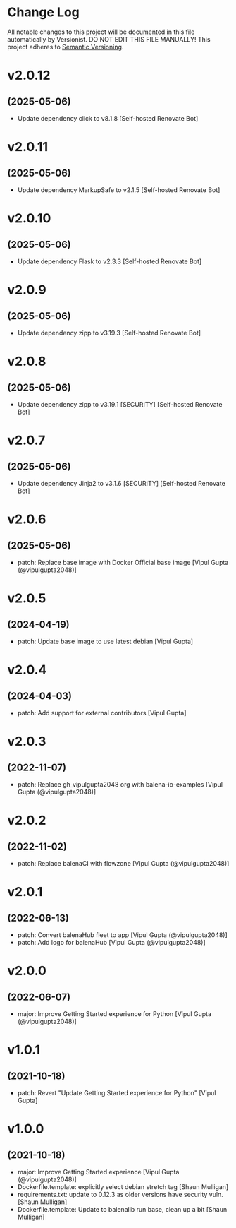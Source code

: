 # Change Log

All notable changes to this project will be documented in this file
automatically by Versionist. DO NOT EDIT THIS FILE MANUALLY!
This project adheres to [Semantic Versioning](http://semver.org/).

# v2.0.12
## (2025-05-06)

* Update dependency click to v8.1.8 [Self-hosted Renovate Bot]

# v2.0.11
## (2025-05-06)

* Update dependency MarkupSafe to v2.1.5 [Self-hosted Renovate Bot]

# v2.0.10
## (2025-05-06)

* Update dependency Flask to v2.3.3 [Self-hosted Renovate Bot]

# v2.0.9
## (2025-05-06)

* Update dependency zipp to v3.19.3 [Self-hosted Renovate Bot]

# v2.0.8
## (2025-05-06)

* Update dependency zipp to v3.19.1 [SECURITY] [Self-hosted Renovate Bot]

# v2.0.7
## (2025-05-06)

* Update dependency Jinja2 to v3.1.6 [SECURITY] [Self-hosted Renovate Bot]

# v2.0.6
## (2025-05-06)

* patch: Replace base image with Docker Official base image [Vipul Gupta (@vipulgupta2048)]

# v2.0.5
## (2024-04-19)

* patch: Update base image to use latest debian [Vipul Gupta]

# v2.0.4
## (2024-04-03)

* patch: Add support for external contributors [Vipul Gupta]

# v2.0.3
## (2022-11-07)

* patch: Replace gh_vipulgupta2048 org with balena-io-examples [Vipul Gupta (@vipulgupta2048)]

# v2.0.2
## (2022-11-02)

* patch: Replace balenaCI with flowzone [Vipul Gupta (@vipulgupta2048)]

# v2.0.1
## (2022-06-13)

* patch: Convert balenaHub fleet to app [Vipul Gupta (@vipulgupta2048)]
* patch: Add logo for balenaHub [Vipul Gupta (@vipulgupta2048)]

# v2.0.0
## (2022-06-07)

* major: Improve Getting Started experience for Python [Vipul Gupta (@vipulgupta2048)]

# v1.0.1
## (2021-10-18)

* patch: Revert "Update Getting Started experience for Python" [Vipul Gupta]

# v1.0.0
## (2021-10-18)

* major: Improve Getting Started experience [Vipul Gupta (@vipulgupta2048)]
* Dockerfile.template: explicitly select debian stretch tag [Shaun Mulligan]
* requirements.txt: update to 0.12.3 as older versions have security vuln. [Shaun Mulligan]
* Dockerfile.template: Update to balenalib run base, clean up a bit [Shaun Mulligan]
